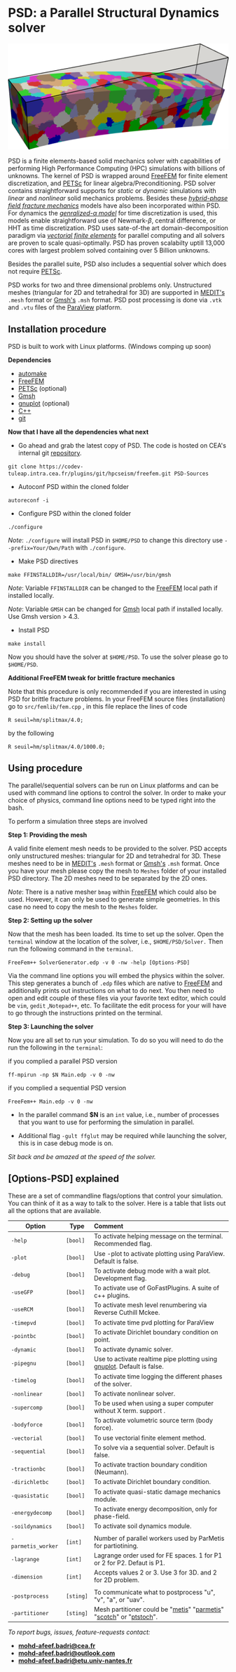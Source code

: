 #  PSD: a Parallel Structural Dynamics solver #

![markdownimage](./man/markdownimage.png)

PSD is a finite elements-based solid mechanics solver with capabilities of performing High Performance Computing (HPC) simulations with billions of unknowns. The kernel of PSD is wrapped around [FreeFEM](https://freefem.org/) for finite element discretization, and [PETSc](https://www.mcs.anl.gov/petsc/) for linear algebra/Preconditioning. PSD solver contains straightforward supports for *static* or *dynamic* simulations with *linear*  and *nonlinear* solid mechanics problems. Besides these [*hybrid-phase field fracture mechanics*](https://link.springer.com/article/10.1007/s00466-014-1109-y) models have also been incorporated within PSD. For dynamics the [*genralized-$\alpha$ model*](https://hal.archives-ouvertes.fr/hal-00345290/document)  for time discretization is used, this models enable straightforward use of Newmark-$\beta$, central difference, or HHT as time discretization. PSD uses sate-of-the art domain-decomposition paradigm via [*vectorial finite elements*](https://www.sciencedirect.com/science/article/pii/S0022407317309597) for parallel computing and all solvers are  proven to scale quasi-optimally. PSD has proven scalabilty uptill 13,000 cores with largest problem solved containing over 5 Billion unknowns.

Besides the parallel suite, PSD also includes a sequential solver which does not require [PETSc](https://www.mcs.anl.gov/petsc/). 

PSD works for two and three dimensional problems only. Unstructured meshes (triangular for 2D and tetrahedral for 3D) are supported in [MEDIT's](https://www.ljll.math.upmc.fr/frey/software.html)  `.mesh` format or [Gmsh's](http://gmsh.info/) `.msh` format. PSD post processing is done via `.vtk` and `.vtu` files of the [ParaView](https://www.paraview.org/) platform. 

## Installation procedure ##

PSD is built to work with Linux platforms. (Windows comping up soon)

**Dependencies**

- [automake](https://www.gnu.org/software/automake/)
- [FreeFEM](https://freefem.org/)
- [PETSc](https://www.mcs.anl.gov/petsc/)      (optional)
- [Gmsh](http://gmsh.info/)
- [gnuplot](http://www.gnuplot.info/)	(optional)
- [C++](http://www.cplusplus.com/)
- [git](https://git-scm.com/)

**Now that I have all the dependencies what next**

- Go ahead and grab the latest copy of PSD. The code is hosted on CEA's internal git [repository](https://codev-tuleap.intra.cea.fr/plugins/git/hpcseism/freefem?a=shortlog&hb=devel-dynamic).
```
git clone https://codev-tuleap.intra.cea.fr/plugins/git/hpcseism/freefem.git PSD-Sources
```
- Autoconf PSD within the  cloned folder
```
autoreconf -i
```
- Configure  PSD within the  cloned folder
```
./configure 
```
*Note*:   `./configure` will install PSD in `$HOME/PSD` to change this directory use `--prefix=Your/Own/Path` with `./configure`. 

- Make PSD directives

```
make FFINSTALLDIR=/usr/local/bin/ GMSH=/usr/bin/gmsh
```
*Note*: Variable `FFINSTALLDIR` can be changed to the [FreeFEM](https://freefem.org/) local path if installed locally. 

*Note*: Variable `GMSH` can be changed for [Gmsh](http://gmsh.info/) local path if installed locally.  Use Gmsh version > 4.3.

- Install PSD
```
make install
```
Now you should have the solver at `$HOME/PSD`. To use the solver please go to `$HOME/PSD`.

**Additional FreeFEM tweak for brittle fracture mechanics**

Note that this procedure is only recommended if you are interested in using PSD for brittle fracture problems. In your FreeFEM source files (installation)  go to `src/femlib/fem.cpp` ,  in this file replace the lines of code

```
R seuil=hm/splitmax/4.0;
```

by the following 

```
R seuil=hm/splitmax/4.0/1000.0;
```

## Using procedure  ##

The parallel/sequential solvers can be run on Linux platforms and can be used with command line options  to control the solver. In order to make your choice of physics, command line options need to be typed right into the bash. 

To perform a simulation three steps are involved

**Step 1: Providing the mesh**

A valid finite element mesh needs to be provided to the solver. PSD accepts only  unstructured meshes: triangular for 2D and tetrahedral for 3D. These meshes need to be in  [MEDIT's](https://www.ljll.math.upmc.fr/frey/software.html)  `.mesh` format or [Gmsh's](http://gmsh.info/) `.msh` format. Once you have your mesh please copy the mesh to `Meshes` folder of your installed PSD directory. The 2D meshes need to be separated by the 2D ones.

*Note*: There is a native mesher `bmag` within [FreeFEM](https://freefem.org/) which could also be used. However, it can only be used to generate simple geometries. In this case no need to copy the mesh to the `Meshes` folder. 

**Step 2: Setting up the solver**

Now that the mesh has been loaded. Its time to set up the solver. Open the `terminal` window at the location of the solver, i.e., `$HOME/PSD/Solver.` Then run the following command in the `terminal`.

```
FreeFem++ SolverGenerator.edp -v 0 -nw -help [Options-PSD]
```

Via the command line options you will embed the physics within the solver. This step generates a bunch of `.edp` files which are native to [FreeFEM](https://freefem.org/)  and additionally prints out instructions on what to do next. You then need to open and edit couple of these files via your favorite text editor, which could be `vim`, `gedit` ,`Notepad++`, etc.  To facilitate the edit process for your will have to go through the instructions printed on the terminal. 

**Step 3: Launching the solver**

Now you are all set to run your simulation. To do so you will need to do the run the following in the `terminal`:

if you complied a parallel PSD version

```
ff-mpirun -np $N Main.edp -v 0 -nw
```
if you complied a sequential PSD version
```
FreeFem++ Main.edp -v 0 -nw
```

- In the parallel command **$N** is an `int` value, i.e., number of processes that you want to use for performing the simulation in parallel.

- Additional flag `-gult ffglut` may be required while launching the solver, this is in case debug mode is on.

*Sit back and be amazed at the speed of the solver.* 

## [Options-PSD]  explained  ##

These are a set of commandline flags/options that control your simulation. You can think of it as a way to talk to the solver. Here is a table that lists out all the options that are available.

| Option         | Type      | Comment                                                      |
| -------------- | --------- | :----------------------------------------------------------- |
| `-help`        | `[bool]`  | To activate helping message on the terminal.  Recommended flag. |
| `-plot`        | `[bool]`  | Use -plot to activate plotting using ParaView. Default is false. |
| `-debug`       | `[bool]`  | To activate debug mode with a wait plot.  Development flag.  |
| `-useGFP`      | `[bool]`  | To activate use of GoFastPlugins. A suite of c++ plugins.  |
| `-useRCM`      | `[bool]`  | To activate mesh level renumbering via Reverse Cuthill Mckee.  |
| `-timepvd`     | `[bool]`  | To activate time pvd plotting for ParaView                   |
| `-pointbc`     | `[bool]`  | To activate Dirichlet boundary condition on point.           |
| `-dynamic`     | `[bool]`  | To activate dynamic solver.                                  |
| `-pipegnu`     | `[bool]`  | Use to activate realtime pipe plotting using [gnuplot](http://www.gnuplot.info/). Default is false. |
| `-timelog`     | `[bool]`  | To activate time logging the different phases of the solver. |
| `-nonlinear`   | `[bool]`  | To activate nonlinear solver.                                |
| `-supercomp`   | `[bool]`  | To be used when using a super computer without X term. support .        |
| `-bodyforce`   | `[bool]`  | To activate volumetric source term (body force).             |
| `-vectorial`   | `[bool]`  | To use vectorial finite element method.			    |
| `-sequential`  | `[bool]`  | To solve via a sequential solver.   Default is false.        |
| `-tractionbc`  | `[bool]`  | To activate traction boundary condition (Neumann).           |
| `-dirichletbc` | `[bool]`  | To activate Dirichlet boundary condition.                    |
| `-quasistatic` | `[bool]`  | To activate quasi-static damage mechanics module.            |
| `-energydecomp`| `[bool]`  | To activate energy decomposition, only for phase-field.      |
| `-soildynamics`| `[bool]`  | To activate soil dynamics module.		            |
|  		 | 	     |                     					    |
| `-parmetis_worker`| `[int]`   | Number of parallel workers used by ParMetis for partiotining.   |
| `-lagrange`		| `[int]`   | Lagrange order used for FE spaces. 1 for P1 or 2 for P2. Defaut is P1. |
| `-dimension`   	| `[int]`   | Accepts values 2 or 3. Use 3 for 3D. and 2 for 2D problem.   |
|  		 | 	     |                     					    |
| `-postprocess` | `[sting]` | To communicate what to postprocess "u", "v", "a", or  "uav". |
| `-partitioner` | `[sting]` | Mesh partitioner could be "[metis](http://glaros.dtc.umn.edu/gkhome/metis/metis/overview)" "[parmetis](http://glaros.dtc.umn.edu/gkhome/metis/parmetis/overview)" "[scotch](http://www.labri.fr/perso/pelegrin/scotch/)" or "[ptstoch](http://www.labri.fr/perso/pelegrin/scotch/)". |




*To report bugs, issues, feature-requests contact:* 

- **mohd-afeef.badri@cea.fr**
- **mohd-afeef.badri@outlook.com**
- **mohd-afeef.badri@etu.univ-nantes.fr** 

